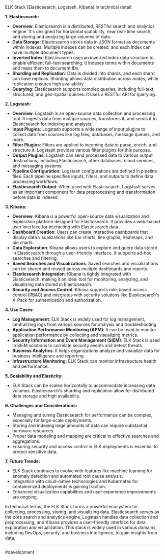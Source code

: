 ELK Stack (Elasticsearch, Logstash, Kibana) in technical detail:

**1. Elasticsearch:**

- **Overview**: Elasticsearch is a distributed, RESTful search and analytics engine. It's designed for horizontal scalability, near real-time search, and storing and analyzing large volumes of data.
- **Data Storage**: Elasticsearch stores data in JSON format as documents within indexes. Multiple indexes can be created, and each index can have multiple document types.
- **Inverted Index**: Elasticsearch uses an inverted index data structure to enable efficient full-text searching. It indexes terms within documents and maps them to document IDs.
- **Sharding and Replication**: Data is divided into shards, and each shard can have replicas. Sharding allows data distribution across nodes, while replication ensures high availability.
- **Querying**: Elasticsearch supports complex queries, including full-text, structured, and geo-spatial queries. It uses a RESTful API for querying.

**2. Logstash:**

- **Overview**: Logstash is an open-source data collection and processing tool. It ingests data from multiple sources, transforms it, and sends it to Elasticsearch for indexing and analysis.
- **Input Plugins**: Logstash supports a wide range of input plugins to collect data from sources like log files, databases, message queues, and more.
- **Filter Plugins**: Filters are applied to incoming data to parse, enrich, and structure it. Logstash provides various filter plugins for this purpose.
- **Output Plugins**: Logstash can send processed data to various output destinations, including Elasticsearch, other databases, cloud services, and messaging systems.
- **Pipeline Configuration**: Logstash configurations are defined in pipeline files. Each pipeline specifies inputs, filters, and outputs to define data processing workflows.
- **Elasticsearch Output**: When used with Elasticsearch, Logstash serves as an important component for data preprocessing and transformation before data is indexed.

**3. Kibana:**

- **Overview**: Kibana is a powerful open-source data visualization and exploration platform designed for Elasticsearch. It provides a web-based user interface for interacting with Elasticsearch data.
- **Dashboard Creation**: Users can create interactive dashboards that display data visualizations like bar charts, line graphs, heatmaps, and pie charts.
- **Data Exploration**: Kibana allows users to explore and query data stored in Elasticsearch through a user-friendly interface. It supports ad-hoc searches and filtering.
- **Saved Searches and Visualizations**: Saved searches and visualizations can be shared and reused across multiple dashboards and reports.
- **Elasticsearch Integration**: Kibana is tightly integrated with Elasticsearch, making it an ideal tool for monitoring, analyzing, and visualizing data stored in Elasticsearch.
- **Security and Access Control**: Kibana supports role-based access control (RBAC) and integrates with security solutions like Elasticsearch's X-Pack for authentication and authorization.

**4. Use Cases:**

- **Log Management**: ELK Stack is widely used for log management, centralizing logs from various sources for analysis and troubleshooting.
- **Application Performance Monitoring (APM)**: It can be used to monitor application performance by collecting and visualizing metrics.
- **Security Information and Event Management (SIEM)**: ELK Stack is used in SIEM solutions to correlate security events and detect threats.
- **Business Analytics**: It helps organizations analyze and visualize data for business intelligence and reporting.
- **Infrastructure Monitoring**: ELK Stack can monitor infrastructure health and performance.

**5. Scalability and Elasticity:**

- ELK Stack can be scaled horizontally to accommodate increasing data volumes. Elasticsearch's sharding and replication allow for distributed data storage and high availability.

**6. Challenges and Considerations:**

- Managing and tuning Elasticsearch for performance can be complex, especially for large-scale deployments.
- Storing and indexing large amounts of data can require substantial hardware resources.
- Proper data modeling and mapping are critical to effective searches and aggregations.
- Ensuring security and access control in ELK deployments is essential to protect sensitive data.

**7. Future Trends:**

- ELK Stack continues to evolve with features like machine learning for anomaly detection and automated root cause analysis.
- Integration with cloud-native technologies and Kubernetes for containerized deployments is gaining traction.
- Enhanced visualization capabilities and user experience improvements are ongoing.

In technical terms, the ELK Stack forms a powerful ecosystem for collecting, processing, storing, and visualizing data. Elasticsearch serves as the core search and analytics engine, Logstash handles data collection and preprocessing, and Kibana provides a user-friendly interface for data exploration and visualization. This stack is widely used in various domains, including DevOps, security, and business intelligence, to gain insights from data.

---
#development 